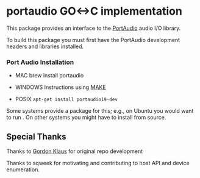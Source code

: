 # portaudio GO<->C implementation

This package provides an interface to the [PortAudio](http://www.portaudio.com/) audio I/O library.  

To build this package you must first have the PortAudio development headers and libraries installed.  

### Port Audio Installation
  - MAC
  brew install portaudio

  - WINDOWS
  Instructions using [MAKE](http://www.portaudio.com/docs/v19-doxydocs/compile_cmake.html)

  - POSIX
  `apt-get install portaudio19-dev`

Some systems provide a package for this; e.g., on Ubuntu you would want to run .  On other systems you might have to install from source.



## Special Thanks
Thanks to [Gordon Klaus](http://godoc.org/github.com/gordonklaus/portaudio) for original repo development

Thanks to sqweek for motivating and contributing to host API and device enumeration.
